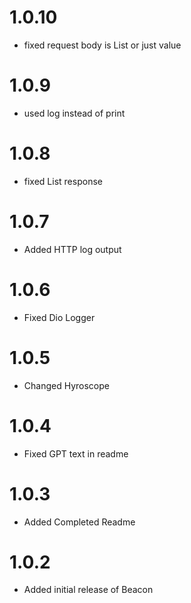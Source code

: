 # 1.0.10

- fixed request body is List or just value

# 1.0.9

- used log instead of print 

# 1.0.8

- fixed List response

# 1.0.7

- Added HTTP log output

# 1.0.6

- Fixed Dio Logger

# 1.0.5

- Changed Hyroscope
  
# 1.0.4

- Fixed GPT text in readme
  
# 1.0.3

- Added Completed Readme
  
# 1.0.2

- Added initial release of Beacon